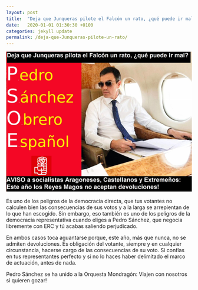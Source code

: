 ```yaml
---
layout: post
title:  "Deja que Junqueras pilote el Falcón un rato, ¿qué puede ir mal?"
date:   2020-01-01 01:30:30 +0100
categories: jekyll update
permalink: /deja-que-Junqueras-pilote-un-rato/
---
```


<img src="../../assets/images/2020/01/20200101a2.jpg" alt="PedroSanchezObreroEspañol">

Es uno de los peligros de la democracia directa, que tus votantes no calculen bien las consecuencias de sus votos y a la larga se arrepientan de lo que han escogido. Sin embargo, eso también es uno de los peligros de la democracia representativa cuando eliges a Pedro Sánchez, que negocia libremente con ERC y tú acabas saliendo perjudicado.

En ambos casos toca aguantarse porque, este año, más que nunca, no se admiten devoluciones. Es obligación del votante, siempre y en cualquier circunstancia, hacerse cargo de las consecuencias de su voto. Si confías en tus representantes perfecto y si no lo haces haber delimitado el marco de actuación, antes de nada.

Pedro Sánchez se ha unido a la Orquesta Mondragón: Viajen con nosotros si quieren gozar!
